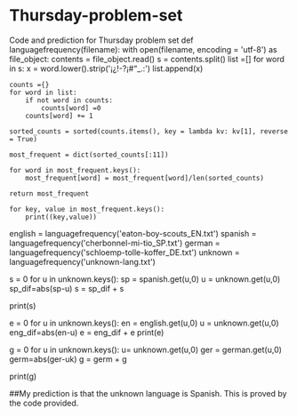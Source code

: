 # Thursday-problem-set
Code and prediction for Thursday problem set
def languagefrequency(filename):
    with open(filename, encoding = 'utf-8') as file_object:
        contents = file_object.read()
    s = contents.split()
    list =[]
    for word in s:
        x = word.lower().strip('¡¿!-?¡#“_.:')
        list.append(x)
        
    counts ={}
    for word in list:
        if not word in counts:
            counts[word] =0
        counts[word] += 1
    
    sorted_counts = sorted(counts.items(), key = lambda kv: kv[1], reverse = True)
    
    most_frequent = dict(sorted_counts[:11])
    
    for word in most_frequent.keys():
        most_frequent[word] = most_frequent[word]/len(sorted_counts)
    
    return most_frequent
    
    for key, value in most_frequent.keys():
        print((key,value))
    
english = languagefrequency('eaton-boy-scouts_EN.txt')
spanish = languagefrequency('cherbonnel-mi-tio_SP.txt')
german = languagefrequency('schloemp-tolle-koffer_DE.txt')
unknown = languagefrequency('unknown-lang.txt')
    
s = 0
for u in unknown.keys():
    sp = spanish.get(u,0)
    u = unknown.get(u,0)
    sp_dif=abs(sp-u)
    s = sp_dif + s

print(s)
    
e  = 0
for u in unknown.keys():
    en = english.get(u,0)
    u = unknown.get(u,0)
    eng_dif=abs(en-u)
    e = eng_dif + e
print(e)

g = 0
for u in unknown.keys():
    u= unknown.get(u,0)
    ger = german.get(u,0)
    germ=abs(ger-uk)
    g = germ + g
    
print(g)

    

##My prediction is that the unknown language is Spanish. This is proved by the code provided.